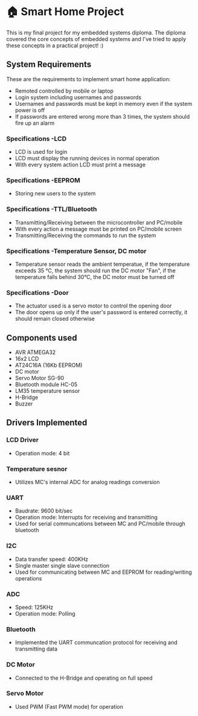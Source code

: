 
# 🏠 Smart Home Project

This is my final project for my embedded systems diploma.
The diploma covered the core concepts of embedded systems and I've tried to apply these concepts in a practical project! :)
## System Requirements
These are the requirements to implement smart home application:
- Remoted controlled by mobile or laptop
- Login system including usernames and passwords
- Usernames and passwords must be kept in memory even if the system power is off
- If passwords are entered wrong more than 3 times, the system should fire up an alarm
### Specifications -LCD
- LCD is used for login
- LCD must display the running devices in normal operation
- With every system action LCD must print a message

### Specifications -EEPROM
- Storing new users to the system
### Specifications -TTL/Bluetooth
- Transmitting/Receiving between the microcontroller and PC/mobile
- With every action a message must be printed on PC/mobile screen
- Transmitting/Receiving the commands to run the system
### Specifications -Temperature Sensor, DC motor
- Temperature sensor reads the ambient temperatue, if the temperature exceeds 35 °C, the system should run the DC motor "Fan", if the temperature falls behind 30°C, the DC motor must be turned off
### Specifications -Door
- The actuator used is a servo motor to control the opening door
- The door opens up only if the user's password is entered correctly, it should remain closed otherwise

## Components used
- AVR ATMEGA32
- 16x2 LCD
- AT24C16A (16Kb EEPROM)
- DC motor
- Servo Motor SG-90
- Bluetooth module HC-05
- LM35 temperature sensor
- H-Bridge
- Buzzer

## Drivers Implemented
### LCD Driver
- Operation mode: 4 bit
### Temperature sesnor
- Utilizes MC's internal ADC for analog readings conversion
### UART
- Baudrate: 9600 bit/sec
- Operation mode: Interrupts for receiving and transmitting
- Used for serial communcations between MC and PC/mobile through bluetooth
### I2C
- Data transfer speed: 400KHz
- Single master single slave connection
- Used for communicating between MC and EEPROM for reading/writing operations
### ADC
- Speed: 125KHz
- Operation mode: Polling
### Bluetooth
- Implemented the UART communcation protocol for receiving and transmitting data
### DC Motor
- Connected to the H-Bridge and operating on full speed
### Servo Motor
- Used PWM (Fast PWM mode) for operation

